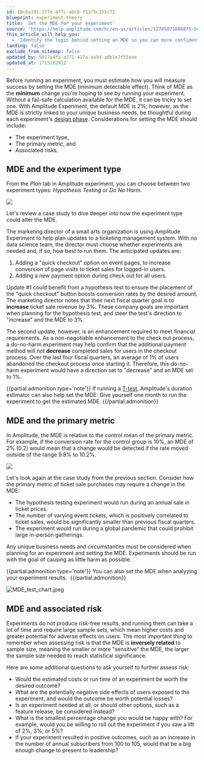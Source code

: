 ```yaml
---
id: 18cba191-177e-4f7c-abcb-f5375c155c71
blueprint: experiment-theory
title: 'Set the MDE for your experiment'
source: 'https://help.amplitude.com/hc/en-us/articles/12785071886875-Set-the-MDE-for-your-experiment'
this_article_will_help_you:
  - 'Identify the logic behind setting an MDE so you can more confidently run your experiment'
landing: false
exclude_from_sitemap: false
updated_by: 5817a4fa-a771-417a-aa94-a0b1e7f55eae
updated_at: 1715102912
---
```

Before running an experiment, you must estimate how you will measure success by setting the MDE (minimum detectable effect). Think of MDE as the **minimum** change you're hoping to see by running your experiment. Without a fail-safe calculation available for the MDE, it can be tricky to set one. With Amplitude Experiment, the default MDE is 2%; however, as the MDE is strictly linked to your unique business needs, be thoughtful during each experiment's [design phase](/docs/experiment/workflow/define-goals). Considerations for setting the MDE should include:

* The experiment type,
* The primary metric, and
* Associated risks.

## MDE and the experiment type

From the *Plan* tab in Amplitude experiment, you can choose between two experiment types: *Hypothesis Testing* or *Do No Harm*. 

![](/docs/output/img/experiment-theory/4EhALP5sorFVIbGa36oMowyvD9svSyDoADF8LRPmQYY6XEYCA5PahAG7op7j4yX_AqdJR5WQioWlmjNrqxgLjNnZAWCAX9xXS9l9O28EOo1Wvmn3kkCnunFyLkok3bVyDgBepzQOYDNyqjG19AmY7To)

Let's review a case study to dive deeper into how the experiment type could alter the MDE.

The marketing director of a small arts organization is using Amplitude Experiment to help plan updates to a ticketing management system. With no data science team, the director must choose whether experiments are needed and, if so, how best to run them. The anticipated updates are:

1. Adding a "quick checkout" option on event pages, to increase conversion of page visits to ticket sales for logged-in users.
2. Adding a new payment option during check out for all users.

Update #1 could benefit from a hypothesis test to ensure the placement of the "quick checkout" button boosts conversion rates by the desired amount. The marketing director notes that their next fiscal quarter goal is to **increase** ticket sale revenue by 3%. These company goals are important when planning for the hypothesis test, and steer the test's direction to "increase" and the MDE to 3%.

The second update, however, is an enhancement required to meet financial requirements. As a non-negotiable enhancement to the check out process, a do-no-harm experiment may help confirm that the additional payment method will not **decrease** completed sales for users in the checkout process. Over the last four fiscal quarters, an average of 1% of users abandoned the checkout process once starting it. Therefore, this do-no-harm experiment would have a direction set to "decrease" and an MDE set to 1%.

{{partial:admonition type='note'}}
If running a [T-test](/docs/experiment/workflow/experiment-estimate-duration), Amplitude's duration estimator can also help set the MDE: Give yourself one month to run the experiment to get the estimated MDE.
{{/partial:admonition}}

## MDE and the primary metric

In Amplitude, the MDE is relative to the control mean of the primary metric. For example, if the conversion rate for the control group is 10%, an MDE of 2% (0.2) would mean that a change would be detected if the rate moved outside of the range 9.8% to 10.2%. 

![](/docs/output/img/experiment-theory/iPjSCAikkvo1LS08hdcnUNMRTs0gBBf1uz637LtRMJ_qWxfemZrs2pXuG62AT5pv53jwIzvh3EEchljc24YO07xPv8zhV_Mwyf4T_mhohc2owmko0kMFUFjrS0fsfQVtGjwZnHRJvOteJccgvp9vs8Q)

Let's look again at the case study from the previous section. Consider how the primary metric of ticket sale purchases may require a change in the MDE:

* The hypothesis testing experiment would run during an annual sale in ticket prices.
* The number of varying event tickets, which is positively correlated to ticket sales, would be significantly smaller than previous fiscal quarters.
* The experiment would run during a global pandemic that could prohibit large in-person gatherings.

Any unique business needs and circumstances must be considered when planning for an experiment and setting the MDE. Experiments should be run with the goal of causing as little harm as possible.  

{{partial:admonition type='note'}}
 You can also set the MDE when analyzing your experiment results. 
{{/partial:admonition}}

![MDE_test_chart.jpeg](/docs/output/img/experiment-theory/mde-test-chart-jpeg.jpeg)

## MDE and associated risk

Experiments do not produce risk-free results, and running them can take a lot of time and require large sample sets, which mean higher costs and greater potential for adverse effects on users. The most important thing to remember when assessing risk is that the MDE is **inversely related** to sample size, meaning the smaller or more "sensitive" the MDE, the larger the sample size needed to reach statistical significance. 

Here are some additional questions to ask yourself to further assess risk:

* Would the estimated costs or run time of an experiment be worth the desired outcome?
* What are the potentially negative side effects of users exposed to the experiment, and would the outcome be worth potential losses?
* Is an experiment needed at all, or should other options, such as a feature release, be considered instead?
* What is the smallest percentage change you would be happy with? For example, would you be willing to roll out the experiment if you saw a lift of 2%, 3%, or 5%?
* If your experiment resulted in positive outcomes, such as an increase in the number of annual subscribers from 100 to 105, would that be a big enough change to present to leadership?